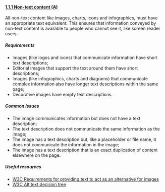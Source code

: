 #### [1.1.1 Non-text content (A)](https://www.w3.org/TR/UNDERSTANDING-WCAG20/text-equiv-all.html)

All non-text content like images, charts, icons and infographics, must have an appropriate text equivalent. This ensures that information conveyed by non-text content is available to people who cannot see it, like screen reader users.

##### Requirements

*   Images (like logos and icons) that communicate information have short text descriptions;
*   Editorial images that support the text around them have short descriptions;
*   Images (like infographics, charts and diagrams) that communicate complex information also have longer text descriptions within the same page;
*   Decorative images have empty text descriptions.

##### Common issues

*   The image communicates information but does not have a text description;
*   The text description does not communicate the same information as the image;
*   The image has a text description but, like a placeholder or file name, it does not communicate the information in the image;
*   The image has a text description that is an exact duplication of content elsewhere on the page.

##### Useful resources

*   [W3C Requirements for providing text to act as an alternative for images](https://www.w3.org/TR/html51/semantics-embedded-content.html#alt-text)
*   [W3C Alt text decision tree](https://www.w3.org/WAI/tutorials/images/decision-tree/)
